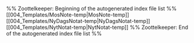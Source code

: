 %% Zoottelkeeper: Beginning of the autogenerated index file list  %%
 [[004_Templates/MosNote-temp|MosNote-temp]]
 [[004_Templates/NyDagsNotat-temp|NyDagsNotat-temp]]
 [[004_Templates/NytNotat-temp|NytNotat-temp]]
%% Zoottelkeeper: End of the autogenerated index file list  %%
